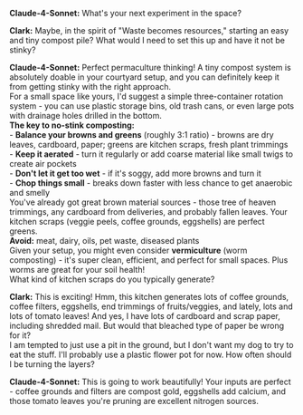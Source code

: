 **Claude-4-Sonnet:**  What's your next experiment in the space?  

**Clark:**            Maybe, in the spirit of "Waste becomes resources," starting an easy and tiny compost pile? What would I need to set this up and have it not be stinky?  

**Claude-4-Sonnet:**  Perfect permaculture thinking! A tiny compost system is absolutely doable in your courtyard setup, and you can definitely keep it from getting stinky with the right approach.  
                      For a small space like yours, I'd suggest a simple three-container rotation system - you can use plastic storage bins, old trash cans, or even large pots with drainage holes drilled in the bottom.  
                      **The key to no-stink composting:**  
                      - **Balance your browns and greens** (roughly 3:1 ratio) - browns are dry leaves, cardboard, paper; greens are kitchen scraps, fresh plant trimmings  
                      - **Keep it aerated** - turn it regularly or add coarse material like small twigs to create air pockets  
                      - **Don't let it get too wet** - if it's soggy, add more browns and turn it  
                      - **Chop things small** - breaks down faster with less chance to get anaerobic and smelly  
                      You've already got great brown material sources - those tree of heaven trimmings, any cardboard from deliveries, and probably fallen leaves. Your kitchen scraps (veggie peels, coffee grounds, eggshells) are perfect greens.  
                      **Avoid:** meat, dairy, oils, pet waste, diseased plants  
                      Given your setup, you might even consider **vermiculture** (worm composting) - it's super clean, efficient, and perfect for small spaces. Plus worms are great for your soil health!  
                      What kind of kitchen scraps do you typically generate?  

**Clark:**            This is exciting! Hmm, this kitchen generates lots of coffee grounds, coffee filters, eggshells, end trimmings of fruits/veggies, and lately, lots and lots of tomato leaves! And yes, I have lots of cardboard and scrap paper, including shredded mail. But would that bleached type of paper be wrong for it?  
                      I am tempted to just use a pit in the ground, but I don't want my dog to try to eat the stuff. I'll probably use a plastic flower pot for now. How often should I be turning the layers?  
                      
**Claude-4-Sonnet:**  This is going to work beautifully! Your inputs are perfect - coffee grounds and filters are compost gold, eggshells add calcium, and those tomato leaves you're pruning are excellent nitrogen sources.  
                      
